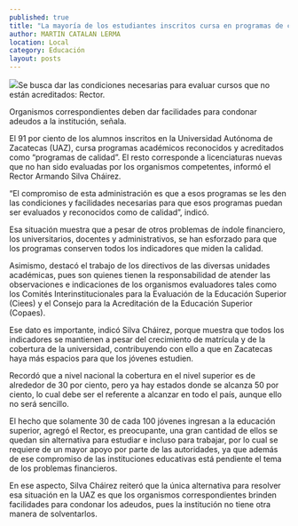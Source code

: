 ```yaml
---
published: true
title: "La mayoría de los estudiantes inscritos cursa en programas de calidad: UAZ"
author: MARTIN CATALAN LERMA
location: Local
category: Educación
layout: posts
---
```


![](http://i.imgur.com/NmT04tNm.jpg)Se busca dar las condiciones necesarias para evaluar cursos que no están acreditados: Rector.

Organismos correspondientes deben dar facilidades para condonar adeudos a la institución, señala.

El 91 por ciento de los alumnos inscritos en la Universidad Autónoma de Zacatecas (UAZ), cursa programas académicos reconocidos y acreditados como “programas de calidad”. El resto corresponde a licenciaturas nuevas que no han sido evaluadas por los organismos competentes, informó el Rector Armando Silva Cháirez.

“El compromiso de esta administración es que a esos programas se les den las condiciones y facilidades necesarias para que esos programas puedan ser evaluados y reconocidos como de calidad”, indicó.

Esa situación muestra que a pesar de otros problemas de índole financiero, los universitarios, docentes y administrativos, se han esforzado para que los programas conserven todos los indicadores que miden la calidad.

Asimismo, destacó el trabajo de los directivos de las diversas unidades académicas, pues son quienes tienen la responsabilidad de atender las observaciones e indicaciones de los organismos evaluadores tales como los Comités Interinstitucionales para la Evaluación de la Educación Superior (Ciees) y el Consejo para la Acreditación de la Educación Superior (Copaes).

Ese dato es importante, indicó Silva Cháirez, porque muestra que todos los indicadores se mantienen a pesar del crecimiento de matrícula y de la cobertura de la universidad, contribuyendo con ello a que en Zacatecas haya más espacios para que los jóvenes estudien.

Recordó que a nivel nacional la cobertura en el nivel superior es de alrededor de 30 por ciento, pero ya hay estados donde se alcanza 50 por ciento, lo cual debe ser el referente a alcanzar en todo el país, aunque ello no será sencillo.

El hecho que solamente 30 de cada 100 jóvenes ingresan a la educación superior, agregó el Rector, es preocupante, una gran cantidad de ellos se quedan sin alternativa para estudiar e incluso para trabajar, por lo cual se requiere de un mayor apoyo por parte de las autoridades, ya que además de ese compromiso de las instituciones educativas está pendiente el tema de los problemas financieros.

En ese aspecto, Silva Cháirez reiteró que la única alternativa para resolver esa situación en la UAZ es que los organismos correspondientes brinden facilidades para condonar los adeudos, pues la institución no tiene otra manera de solventarlos.
